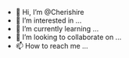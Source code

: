 - 👋 Hi, I’m @Cherishire
- 👀 I’m interested in ...
- 🌱 I’m currently learning ...
- 💞️ I’m looking to collaborate on ...
- 📫 How to reach me ...

<!---
Cherishire/Cherishire is a ✨ special ✨ repository because its `README.md` (this file) appears on your GitHub profile.
You can click the Preview link to take a look at your changes.
--->
